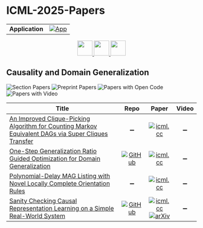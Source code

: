 # ICML-2025-Papers

<table>
    <tr>
        <td><strong>Application</strong></td>
        <td>
            <a href="https://huggingface.co/spaces/DmitryRyumin/NewEraAI-Papers" style="float:left;">
                <img src="https://img.shields.io/badge/🤗-NewEraAI--Papers-FFD21F.svg" alt="App" />
            </a>
        </td>
    </tr>
</table>

<div align="center">
    <a href="https://github.com/DmitryRyumin/ICML-2025-Papers/blob/main/sections/2025/main/3d-optimization.md">
        <img src="https://cdn.jsdelivr.net/gh/DmitryRyumin/NewEraAI-Papers@main/images/left.svg" width="40" alt="" />
    </a>
    <a href="https://github.com/DmitryRyumin/ICML-2025-Papers/blob/main/README.md">
        <img src="https://cdn.jsdelivr.net/gh/DmitryRyumin/NewEraAI-Papers@main/images/home.svg" width="40" alt="" />
    </a>
    <a href="https://github.com/DmitryRyumin/ICML-2025-Papers/blob/main/sections/2025/main/positions-generative-ai-evaluation.md">
        <img src="https://cdn.jsdelivr.net/gh/DmitryRyumin/NewEraAI-Papers@main/images/right.svg" width="40" alt="" />
    </a>
</div>

## Causality and Domain Generalization

![Section Papers](https://img.shields.io/badge/Section%20Papers-4-42BA16) ![Preprint Papers](https://img.shields.io/badge/Preprint%20Papers-1-b31b1b) ![Papers with Open Code](https://img.shields.io/badge/Papers%20with%20Open%20Code-2-1D7FBF) ![Papers with Video](https://img.shields.io/badge/Papers%20with%20Video-0-FF0000)

| **Title** | **Repo** | **Paper** | **Video** |
|-----------|:--------:|:---------:|:---------:|
| [An Improved Clique-Picking Algorithm for Counting Markov Equivalent DAGs via Super Cliques Transfer](https://icml.cc/virtual/2025/poster/44137) | :heavy_minus_sign: | [![icml.cc](https://img.shields.io/badge/html-icml.cc-2494E0.svg)](https://icml.cc/virtual/2025/poster/44137) | :heavy_minus_sign: |
| [One-Step Generalization Ratio Guided Optimization for Domain Generalization](https://icml.cc/virtual/2025/poster/45152) | [![GitHub](https://img.shields.io/github/stars/00ssum/GENIE?style=flat)](https://github.com/00ssum/GENIE) | [![icml.cc](https://img.shields.io/badge/html-icml.cc-2494E0.svg)](https://icml.cc/virtual/2025/poster/45152) | :heavy_minus_sign: |
| [Polynomial-Delay MAG Listing with Novel Locally Complete Orientation Rules](https://icml.cc/virtual/2025/poster/46347) | :heavy_minus_sign: | [![icml.cc](https://img.shields.io/badge/html-icml.cc-2494E0.svg)](https://icml.cc/virtual/2025/poster/46347) | :heavy_minus_sign: |
| [Sanity Checking Causal Representation Learning on a Simple Real-World System](https://icml.cc/virtual/2025/poster/44652) | [![GitHub](https://img.shields.io/github/stars/simonbing/CRLSanityCheck?style=flat)](https://github.com/simonbing/CRLSanityCheck) | [![icml.cc](https://img.shields.io/badge/html-icml.cc-2494E0.svg)](https://icml.cc/virtual/2025/poster/44652) <br /> [![arXiv](https://img.shields.io/badge/arXiv-2502.20099-b31b1b.svg)](http://arxiv.org/abs/2502.20099) | :heavy_minus_sign: |
